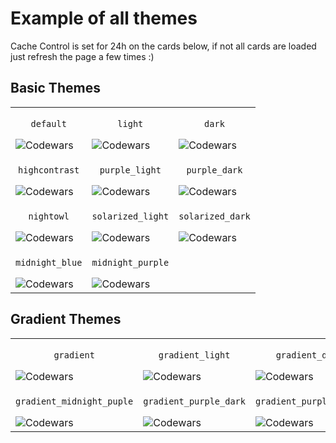 # Example of all themes

Cache Control is set for 24h on the cards below, if not all cards are loaded just refresh the page a few times :)

## Basic Themes
| | | |
|-----|-----|-----|
|<p align=center>`default`</p>![Codewars](https://github.r2v.ch/codewars?user=dinifarb&name=true&cache_control=86400)|<p align=center>`light`</p>![Codewars](https://github.r2v.ch/codewars?user=dinifarb&name=true&theme=light&cache_control=86400)|<p align=center>`dark`</p>![Codewars](https://github.r2v.ch/codewars?user=dinifarb&name=true&theme=dark&cache_control=86400) |
|<p align=center>`highcontrast`</p>![Codewars](https://github.r2v.ch/codewars?user=dinifarb&name=true&theme=highcontrast&cache_control=86400)|<p align=center>`purple_light`</p>![Codewars](https://github.r2v.ch/codewars?user=dinifarb&name=true&theme=purple_light&cache_control=86400)|<p align=center>`purple_dark`</p>![Codewars](https://github.r2v.ch/codewars?user=dinifarb&name=true&theme=purple_dark&cache_control=86400) |
|<p align=center>`nightowl`</p>![Codewars](https://github.r2v.ch/codewars?user=dinifarb&name=true&theme=nightowl&cache_control=86400)|<p align=center>`solarized_light`</p>![Codewars](https://github.r2v.ch/codewars?user=dinifarb&name=true&theme=solarized_light&cache_control=86400)|<p align=center>`solarized_dark`</p>![Codewars](https://github.r2v.ch/codewars?user=dinifarb&name=true&theme=solarized_dark&cache_control=86400) |
|<p align=center>`midnight_blue`</p>![Codewars](https://github.r2v.ch/codewars?user=dinifarb&name=true&theme=midnight_blue&cache_control=86400)|<p align=center>`midnight_purple`</p>![Codewars](https://github.r2v.ch/codewars?user=dinifarb&name=true&theme=midnight_purple&cache_control=86400)||

## Gradient Themes
| | | |
|-----|-----|-----|
|<p align=center>`gradient`</p>![Codewars](https://github.r2v.ch/codewars?user=dinifarb&name=true&theme=gradient&cache_control=86400)|<p align=center>`gradient_light`</p>![Codewars](https://github.r2v.ch/codewars?user=dinifarb&name=true&theme=gradient_light&cache_control=86400)|<p align=center>`gradient_dark`</p>![Codewars](https://github.r2v.ch/codewars?user=dinifarb&name=true&theme=gradient_dark&cache_control=86400) |
|<p align=center>`gradient_midnight_puple`</p>![Codewars](https://github.r2v.ch/codewars?user=dinifarb&name=true&theme=gradient_midnight_puple&cache_control=86400)|<p align=center>`gradient_purple_dark`</p>![Codewars](https://github.r2v.ch/codewars?user=dinifarb&name=true&theme=gradient_purple_dark&cache_control=86400)|<p align=center>`gradient_purple_light`</p>![Codewars](https://github.r2v.ch/codewars?user=dinifarb&name=true&theme=gradient_purple_light&cache_control=86400) |
